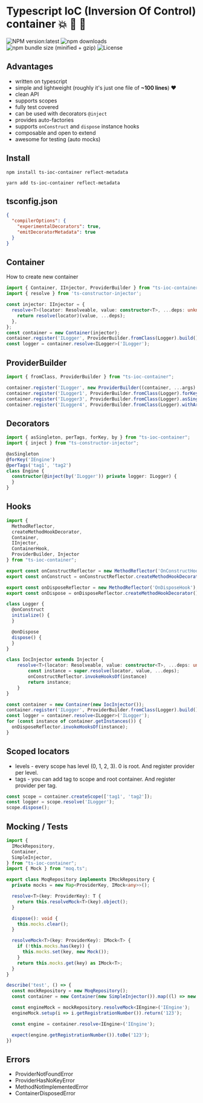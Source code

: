 # Typescript IoC (Inversion Of Control) container :boom: :100: :green_heart:

![NPM version:latest](https://img.shields.io/npm/v/ts-ioc-container/latest.svg?style=flat-square)
![npm downloads](https://img.shields.io/npm/dt/ts-ioc-container.svg?style=flat-square)
![npm bundle size (minified + gzip)](https://img.shields.io/bundlephobia/minzip/ts-ioc-container)
![License](https://img.shields.io/npm/l/ts-ioc-container)

## Advantages
- written on typescript
- simple and lightweight (roughly it's just one file of **~100 lines**) :heart:
- clean API
- supports scopes
- fully test covered
- can be used with decorators `@inject`
- provides auto-factories
- supports `onConstruct` and `dispose` instance hooks
- composable and open to extend
- awesome for testing (auto mocks)

## Install
```shell script
npm install ts-ioc-container reflect-metadata
```
```shell script
yarn add ts-ioc-container reflect-metadata
```

## tsconfig.json
```json
{
  "compilerOptions": {
    "experimentalDecorators": true,
    "emitDecoratorMetadata": true
  }
}
```


## Container
How to create new container

```typescript
import { Container, IInjector, ProviderBuilder } from "ts-ioc-container";
import { resolve } from 'ts-constructor-injector';

const injector: IInjector = {
  resolve<T>(locator: Resolveable, value: constructor<T>, ...deps: unknown[]): T {
    return resolve(locator)(value, ...deps);
  },
};
const container = new Container(injector);
container.register('ILogger', ProviderBuilder.fromClass(Logger).build());
const logger = container.resolve<ILogger>('ILogger');
```

## ProviderBuilder

```typescript
import { fromClass, ProviderBuilder } from "ts-ioc-container";

container.register('ILogger', new ProviderBuilder((container, ...args) => new Logger(...args)).build());
container.register('ILogger1', ProviderBuilder.fromClass(Logger).forKey('ILogger').asSingleton().forLevel(0).build()); // global singleton
container.register('ILogger3', ProviderBuilder.fromClass(Logger).asSingleton().forTags(['tag1', 'tag2']).build()); // singleton for scope with tag1 or tag2
container.register('ILogger4', ProviderBuilder.fromClass(Logger).withArgs('dev').asSingleton().build()); // singleton in every scope
```

## Decorators

```typescript
import { asSingleton, perTags, forKey, by } from "ts-ioc-container";
import { inject } from "ts-constructor-injector";

@asSingleton
@forKey('IEngine')
@perTags('tag1', 'tag2')
class Engine {
  constructor(@inject(by('ILogger')) private logger: ILogger) {
  }
}
```

## Hooks

```typescript
import {
  MethodReflector,
  createMethodHookDecorator,
  Container,
  IInjector,
  ContainerHook,
  ProviderBuilder, Injector
} from "ts-ioc-container";

export const onConstructReflector = new MethodReflector('OnConstructHook');
export const onConstruct = onConstructReflector.createMethodHookDecorator();

export const onDisposeReflector = new MethodReflector('OnDisposeHook');
export const onDispose = onDisposeReflector.createMethodHookDecorator();

class Logger {
  @onConstruct
  initialize() {
  }

  @onDispose
  dispose() {
  }
}

class IocInjector extends Injector {
    resolve<T>(locator: Resolveable, value: constructor<T>, ...deps: unknown[]): T {
        const instance = super.resolve(locator, value, ...deps);
        onConstructReflector.invokeHooksOf(instance)
        return instance;
    }
}

const container = new Container(new IocInjector());
container.register('ILogger', ProviderBuilder.fromClass(Logger).build());
const logger = container.resolve<ILogger>('ILogger');
for (const instance of container.getInstances()) {
  onDisposeReflector.invokeHooksOf(instance);
}
```

## Scoped locators

- levels - every scope has level (0, 1, 2, 3). 0 is root. And register provider per level.
- tags - you can add tag to scope and root container. And register provider per tag.

```typescript
const scope = container.createScope(['tag1', 'tag2']);
const logger = scope.resolve('ILogger');
scope.dispose();
```

## Mocking / Tests

```typescript
import {
  IMockRepository,
  Container,
  SimpleInjector,
} from "ts-ioc-container";
import { Mock } from "moq.ts";

export class MoqRepository implements IMockRepository {
  private mocks = new Map<ProviderKey, IMock<any>>();

  resolve<T>(key: ProviderKey): T {
    return this.resolveMock<T>(key).object();
  }

  dispose(): void {
    this.mocks.clear();
  }

  resolveMock<T>(key: ProviderKey): IMock<T> {
    if (!this.mocks.has(key)) {
      this.mocks.set(key, new Mock());
    }
    return this.mocks.get(key) as IMock<T>;
  }
}

describe('test', () => {
  const mockRepository = new MoqRepository();
  const container = new Container(new SimpleInjector()).map((l) => new AutoMockedContainer(l, mockRepository));

  const engineMock = mockRepository.resolveMock<IEngine>('IEngine');
  engineMock.setup(i => i.getRegistrationNumber()).return('123');

  const engine = container.resolve<IEngine>('IEngine');

  expect(engine.getRegistrationNumber()).toBe('123');
})
```


## Errors

- ProviderNotFoundError
- ProviderHasNoKeyError
- MethodNotImplementedError
- ContainerDisposedError
